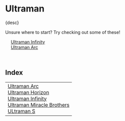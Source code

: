 # Ultraman

{desc}

Unsure where to start? Try checking out some of these!

&emsp; [Ultraman Infinity](Ultraman%20Infinity.md)  
&emsp; [Ultraman Arc](Ultraman%20Arc.md)


<br>


## Index

<table>
  <td>
    <a href="Ultraman Arc.md"> Ultraman Arc </a> <br>
    <a href="Ultraman Horizon.md"> Ultraman Horizon </a> <br>
    <a href="Ultraman Infinity.md"> Ultraman Infinity </a> <br>
    <a href="Ultraman Miracle Brothers.md"> Ultraman Miracle Brothers </a> <br>
    <a href="Ultraman S.md"> ULtraman S </a>
  </td>
</table>
